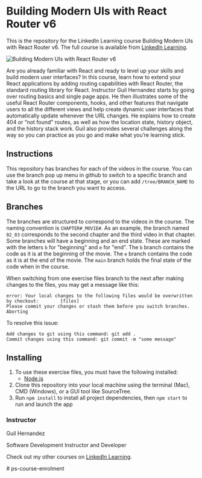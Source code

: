 # Building Modern UIs with React Router v6
This is the repository for the LinkedIn Learning course Building Modern UIs with React Router v6. The full course is available from [LinkedIn Learning][lil-course-url].

![Building Modern UIs with React Router v6][lil-thumbnail-url] 

Are you already familiar with React and ready to level up your skills and build modern user interfaces? In this course, learn how to extend your React applications by adding routing capabilities with React Router, the standard routing library for React. Instructor Guil Hernandez starts by going over routing basics and single page apps. He then illustrates some of the useful React Router components, hooks, and other features that navigate users to all the different views and help create dynamic user interfaces that automatically update whenever the URL changes. He explains how to create 404 or “not found” routes, as well as how the location state, history object, and the history stack work. Guil also provides several challenges along the way so you can practice as you go and make what you’re learning stick.

## Instructions
This repository has branches for each of the videos in the course. You can use the branch pop up menu in github to switch to a specific branch and take a look at the course at that stage, or you can add `/tree/BRANCH_NAME` to the URL to go to the branch you want to access.

## Branches
The branches are structured to correspond to the videos in the course. The naming convention is `CHAPTER#_MOVIE#`. As an example, the branch named `02_03` corresponds to the second chapter and the third video in that chapter. 
Some branches will have a beginning and an end state. These are marked with the letters `b` for "beginning" and `e` for "end". The `b` branch contains the code as it is at the beginning of the movie. The `e` branch contains the code as it is at the end of the movie. The `main` branch holds the final state of the code when in the course.

When switching from one exercise files branch to the next after making changes to the files, you may get a message like this:

    error: Your local changes to the following files would be overwritten by checkout:        [files]
    Please commit your changes or stash them before you switch branches.
    Aborting

To resolve this issue:
	
    Add changes to git using this command: git add .
	Commit changes using this command: git commit -m "some message"

## Installing
1. To use these exercise files, you must have the following installed:
	- [Node.js](https://nodejs.org/en/)
2. Clone this repository into your local machine using the terminal (Mac), CMD (Windows), or a GUI tool like SourceTree.
3. Run `npm install` to install all project dependencies, then `npm start` to run and launch the app


### Instructor

Guil Hernandez 
                            
Software Development Instructor and Developer

                            

Check out my other courses on [LinkedIn Learning](https://www.linkedin.com/learning/instructors/guil-hernandez).

[lil-course-url]: https://www.linkedin.com/learning/building-modern-uis-with-react-router-v6
[lil-thumbnail-url]: https://cdn.lynda.com/course/2495079/2495079-1660328056345-16x9.jpg
#   p s - c o u r s e - e n r o l m e n t  
 